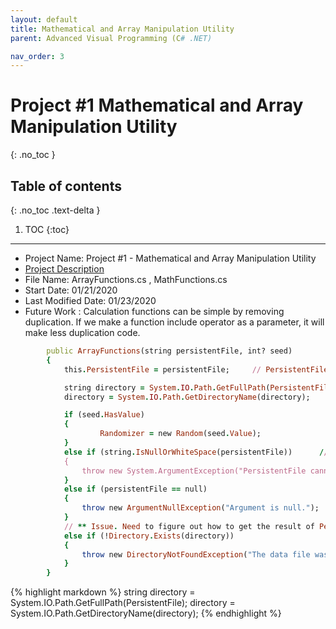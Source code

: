```yaml
---
layout: default
title: Mathematical and Array Manipulation Utility
parent: Advanced Visual Programming (C# .NET)

nav_order: 3
---
```


# Project #1 Mathematical and Array Manipulation Utility
{: .no_toc }

## Table of contents
{: .no_toc .text-delta }

1. TOC
{:toc}

---
* Project Name: Project #1 - Mathematical and Array Manipulation Utility
* [Project Description](../../assets/files/012120_Csharp_Project1_Mathematical_and_Array_Manipulation_Utility.pdf)
* File Name: ArrayFunctions.cs , MathFunctions.cs
* Start Date: 01/21/2020
* Last Modified Date: 01/23/2020
* Future Work : Calculation functions can be simple by removing duplication. 
If we make a function include operator as a parameter, it will make less duplication code.  
 
 
```ruby
        public ArrayFunctions(string persistentFile, int? seed)
        {
            this.PersistentFile = persistentFile;     // PersistentFile Parameter and the persistent file are equal. 

            string directory = System.IO.Path.GetFullPath(PersistentFile);
            directory = System.IO.Path.GetDirectoryName(directory);

            if (seed.HasValue)
            {
                    Randomizer = new Random(seed.Value);
            }
            else if (string.IsNullOrWhiteSpace(persistentFile))      // EmptyOrWhitespacePersistentFilenamethrowsException
            {
                throw new System.ArgumentException("PersistentFile cannot be null", "persistentFile");          //  NullPersistentFileThrowsException
            }
            else if (persistentFile == null)
            {
                throw new ArgumentNullException("Argument is null.");
            }
            // ** Issue. Need to figure out how to get the result of PersistentFilePointsToNonExistentDirectory
            else if (!Directory.Exists(directory))
            {
                throw new DirectoryNotFoundException("The data file was not found.");            //FileDoesNotExist
            }
        }
```

{% highlight markdown %}
            string directory = System.IO.Path.GetFullPath(PersistentFile);
            directory = System.IO.Path.GetDirectoryName(directory);
{% endhighlight %}



